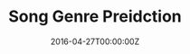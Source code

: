 ---
title: Song Genre Preidction
summary: Implemented tree-based methods on Spotify data to predict the genre of a song based on audio features.
tags:
- all
date: "2016-04-27T00:00:00Z"

# Optional external URL for project (replaces project detail page).

external_link: https://github.com/teddythepooh/song_genre_prediction

---